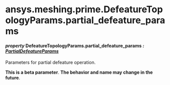 # ansys.meshing.prime.DefeatureTopologyParams.partial_defeature_params



#### *property* DefeatureTopologyParams.partial_defeature_params *: [PartialDefeatureParams](ansys.meshing.prime.PartialDefeatureParams.md#ansys.meshing.prime.PartialDefeatureParams)*

Parameters for partial defeature operation.

**This is a beta parameter**. **The behavior and name may change in the future**.

<!-- !! processed by numpydoc !! -->
